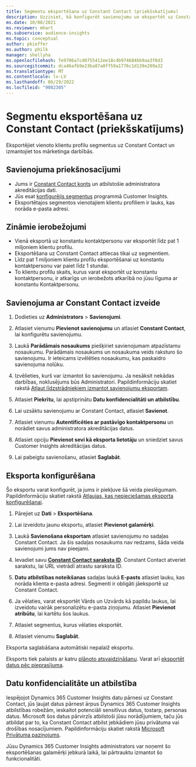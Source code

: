 ```yaml
---
title: Segmentu eksportēšana uz Constant Contact (priekšskatījums)
description: Uzziniet, kā konfigurēt savienojumu un eksportēt uz Constant Contact.
ms.date: 10/08/2021
ms.reviewer: mhart
ms.subservice: audience-insights
ms.topic: conceptual
author: pkieffer
ms.author: philk
manager: shellyha
ms.openlocfilehash: fe9706a7cd0755412ee18c4b974684bb9aa3f8d3
ms.sourcegitcommit: dca46afb9e23ba87a0ff59a1776c1d139e209a32
ms.translationtype: MT
ms.contentlocale: lv-LV
ms.lasthandoff: 06/29/2022
ms.locfileid: "9082305"
---
```

# <a name="export-segments-to-constant-contact-preview"></a>Segmentu eksportēšana uz Constant Contact (priekšskatījums)

Eksportējiet vienoto klientu profilu segmentus uz Constant Contact un izmantojiet tos mārketinga darbībās. 

## <a name="prerequisites-for-a-connection"></a>Savienojuma priekšnosacījumi

-   Jums ir [Constant Contact konts](https://www.constantcontact.com/account-home) un atbilstošie administratora akreditācijas dati.
-   Jūs esat [konfigurējis segmentus](segments.md) programmā Customer Insights.
-   Eksportētajos segmentos vienotajiem klientu profiliem ir lauks, kas norāda e-pasta adresi.

## <a name="known-limitations"></a>Zināmie ierobežojumi

- Vienā eksportā uz konstantu kontaktpersonu var eksportēt līdz pat 1 miljoniem klientu profilu.
- Eksportēšana uz Constant Contact attiecas tikai uz segmentiem.
- Līdz pat 1 miljoniem klientu profilu eksportēšanai uz konstantu kontaktpersonu var paiet līdz 1 stundai. 
- To klientu profilu skaits, kurus varat eksportēt uz konstantu kontaktpersonu, ir atkarīgs un ierobežots atkarībā no jūsu līguma ar konstantu Kontaktpersonu.

## <a name="set-up-connection-to-constant-contact"></a>Savienojuma ar Constant Contact izveide

1. Dodieties uz **Administrators** > **Savienojumi**.

1. Atlasiet vienumu **Pievienot savienojumu** un atlasiet **Constant Contact**, lai konfigurētu savienojumu.

1. Laukā **Parādāmais nosaukums** piešķiriet savienojumam atpazīstamu nosaukumu. Parādāmais nosaukums un nosaukuma veids raksturo šo savienojumu. Ir ieteicams izvēlēties nosaukumu, kas paskaidro savienojuma nolūku.

1. Izvēlieties, kurš var izmantot šo savienojumu. Ja nesāksit nekādas darbības, noklusējums būs Administratori. Papildinformāciju skatiet rakstā [Atļaut līdzstrādniekiem izmantot savienojumu eksportam](connections.md#allow-contributors-to-use-a-connection-for-exports).

1. Atlasiet **Piekrītu**, lai apstiprinātu **Datu konfidencialitāti un atbilstību**.

1. Lai uzsāktu savienojumu ar Constant Contact, atlasiet **Savienot**.

1. Atlasiet vienumu **Autentificēties ar pastāvīgo kontaktpersonu** un norādiet savus administratora akreditācijas datus. 

1. Atlasiet opciju **Pievienot sevi kā eksporta lietotāju** un sniedziet savus Customer Insights akreditācijas datus.

1. Lai pabeigtu savienošanu, atlasiet **Saglabāt**.

## <a name="configure-an-export"></a>Eksporta konfigurēšana

Šo eksportu varat konfigurēt, ja jums ir piekļuve šā veida pieslēgumam. Papildinformāciju skatiet rakstā [Atļaujas, kas nepieciešamas eksporta konfigurēšanai](export-destinations.md#set-up-a-new-export).

1. Pārejiet uz **Dati** > **Eksportēšana**.

1. Lai izveidotu jaunu eksportu, atlasiet **Pievienot galamērķi**.

1. Laukā **Savienošana eksportam** atlasiet savienojumu no sadaļas Constant Contact. Ja šis sadaļas nosaukums nav redzams, šāda veida savienojumi jums nav pieejami.

1. Ievadiet savu [**Constant Contact saraksta ID**](https://app.constantcontact.com/pages/contacts/ui#lists). Constant Contact atveriet sarakstu, lai URL vietrādī atrastu saraksta ID.

1. **Datu atbilstības noteikšanas** sadaļas laukā **E-pasts** atlasiet lauku, kas norāda klienta e-pasta adresi. Segmenti ir obligāti jāeksportē uz Constant Contact.

1. Ja vēlaties, varat eksportēt Vārds un Uzvārds kā papildu laukus, lai izveidotu vairāk personalizētu e-pasta ziņojumu. Atlasiet **Pievienot atribūtu**, lai kartētu šos laukus.

1. Atlasiet segmentus, kurus vēlaties eksportēt.

1. Atlasiet vienumu **Saglabāt**.

Eksporta saglabāšana automātiski nepalaiž eksportu.

Eksports tiek palaists ar katru [plānoto atsvaidzināšanu](system.md#schedule-tab). Varat arī [eksportēt datus pēc pieprasījuma](export-destinations.md#run-exports-on-demand). 


## <a name="data-privacy-and-compliance"></a>Datu konfidencialitāte un atbilstība

Iespējojot Dynamics 365 Customer Insights datu pārnesi uz Constant Contact, jūs ļaujat datus pārnest ārpus Dynamics 365 Customer Insights atbilstības robežām, ieskaitot potenciāli sensitīvus datus, tostarp, personas datus. Microsoft šos datus pārvirzīs atbilstoši jūsu norādījumiem, taču jūs atbildat par to, ka Constant Contact atbilst jebkādiem jūsu privātuma vai drošības nosacījumiem. Papildinformāciju skatiet rakstā [Microsoft Privātuma paziņojums](https://go.microsoft.com/fwlink/?linkid=396732).

Jūsu Dynamics 365 Customer Insights administrators var noņemt šo eksportēšanas galamērķi jebkurā laikā, lai pārtrauktu izmantot šo funkcionalitāti.
